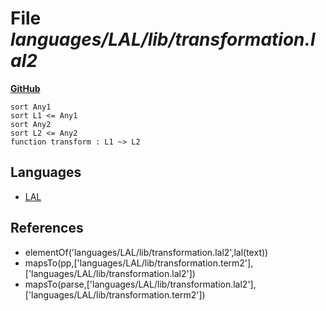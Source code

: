 # File _languages/LAL/lib/transformation.lal2_
**[GitHub](https://github.com/softlang/yas/blob/master/languages/LAL/lib/transformation.lal2)**
```
sort Any1
sort L1 <= Any1
sort Any2
sort L2 <= Any2
function transform : L1 ~> L2
```

## Languages
* [LAL](../languages/LAL.md)

## References
* elementOf('languages/LAL/lib/transformation.lal2',lal(text))
* mapsTo(pp,['languages/LAL/lib/transformation.term2'],['languages/LAL/lib/transformation.lal2'])
* mapsTo(parse,['languages/LAL/lib/transformation.lal2'],['languages/LAL/lib/transformation.term2'])
